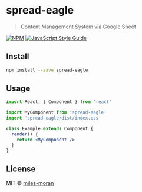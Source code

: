# spread-eagle

> Content Management System via Google Sheet

[![NPM](https://img.shields.io/npm/v/spread-eagle.svg)](https://www.npmjs.com/package/spread-eagle) [![JavaScript Style Guide](https://img.shields.io/badge/code_style-standard-brightgreen.svg)](https://standardjs.com)

## Install

```bash
npm install --save spread-eagle
```

## Usage

```jsx
import React, { Component } from 'react'

import MyComponent from 'spread-eagle'
import 'spread-eagle/dist/index.css'

class Example extends Component {
  render() {
    return <MyComponent />
  }
}
```

## License

MIT © [miles-moran](https://github.com/miles-moran)
